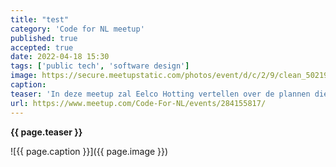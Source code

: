 ```yaml
---
title: "test"
category: 'Code for NL meetup'
published: true
accepted: true
date: 2022-04-18 15:30
tags: ['public tech', 'software design']
image: https://secure.meetupstatic.com/photos/event/d/c/2/9/clean_502196361.jpeg
caption: 
teaser: 'In deze meetup zal Eelco Hotting vertellen over de plannen die er zijn voor developer.overheid.nl en is er de gelegenheid om het te hebben over wensen en behoeften.'
url: https://www.meetup.com/Code-For-NL/events/284155817/
---
```

<strong>{{ page.teaser }}</strong>

![{{ page.caption }}]({{ page.image }})
